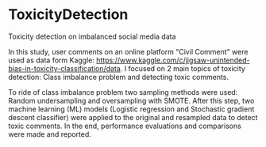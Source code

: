 # ToxicityDetection
Toxicity detection on imbalanced social media data

In this study, user comments on an online platform "Civil Comment" were used as data form Kaggle: https://www.kaggle.com/c/jigsaw-unintended-bias-in-toxicity-classification/data.
I focused on 2 main topics of toxicity detection: Class imbalance problem and detecting toxic comments.

To ride of class imbalance problem two sampling methods were used:  Random undersampling and oversampling with SMOTE. After this step, two machine learning (ML) models (Logistic regression and Stochastic gradient descent classifier) were applied to the original and resampled data to detect toxic comments. In the end, performance evaluations and comparisons were made and reported.
